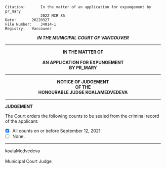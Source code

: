 	Citation:       In the matter of an application for expungement by pr_mary
                	2022 MCR 85
	Date:		20220327
	File Number:	34014-1
	Registry:	Vancouver

<p align="center"><b><i>IN THE MUNICIPAL COURT OF VANCOUVER</b></i>

---

<p align="center"><b>
				IN THE MATTER OF
<br><br>			AN APPLICATION FOR EXPUNGEMENT 
<br>                            BY PR_MARY
<br>				

---

<p align="center">		
				NOTICE OF JUDGEMENT
<br>				OF THE
<br>				HONOURABLE JUDGE KOALAMEDVEDEVA

</b>
	
---

**JUDGEMENT**
 
The Court orders the following counts to be sealed from the criminal record of the applicant:
- [x] All counts on or before September 12, 2021.
- [ ] None.
	
---

koalaMedvedeva<br>	
Municipal Court Judge
